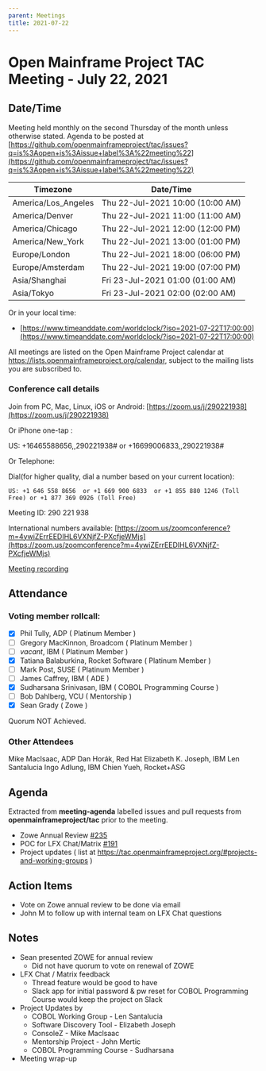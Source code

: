 ```yaml
---
parent: Meetings
title: 2021-07-22
---
```


# Open Mainframe Project TAC Meeting - July 22, 2021

## Date/Time

Meeting held monthly on the second Thursday of the month unless otherwise stated. Agenda to be posted at [https://github.com/openmainframeproject/tac/issues?q=is%3Aopen+is%3Aissue+label%3A%22meeting%22](https://github.com/openmainframeproject/tac/issues?q=is%3Aopen+is%3Aissue+label%3A%22meeting%22)

| Timezone | Date/Time |
|----------|-----------|
| America/Los_Angeles | Thu 22-Jul-2021 10:00 (10:00 AM) |
| America/Denver | Thu 22-Jul-2021 11:00 (11:00 AM) |
| America/Chicago | Thu 22-Jul-2021 12:00 (12:00 PM) |
| America/New_York | Thu 22-Jul-2021 13:00 (01:00 PM) |
| Europe/London | Thu 22-Jul-2021 18:00 (06:00 PM) |
| Europe/Amsterdam | Thu 22-Jul-2021 19:00 (07:00 PM) |
| Asia/Shanghai | Fri 23-Jul-2021 01:00 (01:00 AM) |
| Asia/Tokyo | Fri 23-Jul-2021 02:00 (02:00 AM) |

Or in your local time:
* [https://www.timeanddate.com/worldclock/?iso=2021-07-22T17:00:00](https://www.timeanddate.com/worldclock/?iso=2021-07-22T17:00:00) 

All meetings are listed on the Open Mainframe Project calendar at https://lists.openmainframeproject.org/calendar, subject to the mailing lists you are subscribed to.

### Conference call details

Join from PC, Mac, Linux, iOS or Android: [https://zoom.us/j/290221938](https://zoom.us/j/290221938)

Or iPhone one-tap :

US: +16465588656,,290221938#  or +16699006833,,290221938#

Or Telephone:

Dial(for higher quality, dial a number based on your current location):

    US: +1 646 558 8656  or +1 669 900 6833  or +1 855 880 1246 (Toll Free) or +1 877 369 0926 (Toll Free)

Meeting ID: 290 221 938

International numbers available: [https://zoom.us/zoomconference?m=4ywiZErrEEDIHL6VXNjfZ-PXcfjeWMjs](https://zoom.us/zoomconference?m=4ywiZErrEEDIHL6VXNjfZ-PXcfjeWMjs)

[Meeting recording](https://drive.google.com/drive/folders/13tFBM50RIUGw6ZB-kyb0vcDEA1NMvBTB?usp=sharing)

## Attendance

### Voting member rollcall:

- [X] Phil Tully, ADP ( Platinum Member )
- [ ] Gregory MacKinnon, Broadcom ( Platinum Member )
- [ ] *vacant*, IBM ( Platinum Member )
- [X] Tatiana Balaburkina, Rocket Software ( Platinum Member )
- [ ] Mark Post, SUSE ( Platinum Member )
- [ ] James Caffrey, IBM ( ADE )
- [X] Sudharsana Srinivasan, IBM ( COBOL Programming Course )
- [ ] Bob Dahlberg, VCU ( Mentorship )
- [X] Sean Grady ( Zowe )

Quorum NOT Achieved.

### Other Attendees

Mike MacIsaac, ADP
Dan Horák, Red Hat
Elizabeth K. Joseph, IBM
Len Santalucia
Ingo Adlung, IBM
Chien Yueh, Rocket+ASG


## Agenda

Extracted from **meeting-agenda** labelled issues and pull requests from **openmainframeproject/tac** prior to the meeting.

* Zowe Annual Review [#235](https://github.com/openmainframeproject/tac/issues/235)
* POC for LFX Chat/Matrix [#191](https://github.com/openmainframeproject/tac/issues/191)
* Project updates ( list at https://tac.openmainframeproject.org/#projects-and-working-groups )

## Action Items

* Vote on Zowe annual review to be done via email
* John M to follow up with internal team on LFX Chat questions

## Notes

* Sean presented ZOWE for annual review
    * Did not have quorum to vote on renewal of ZOWE
* LFX Chat / Matrix feedback
    * Thread feature would be good to have
    * Slack app for initial password & pw reset for COBOL Programming Course would keep the project on Slack
* Project Updates by
    * COBOL Working Group - Len Santalucia
    * Software Discovery Tool - Elizabeth Joseph
    * ConsoleZ - Mike Maclsaac
    * Mentorship Project - John Mertic
    * COBOL Programming Course - Sudharsana
* Meeting wrap-up
